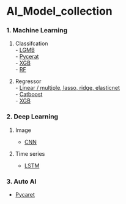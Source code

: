 # AI_Model_collection



### 1. Machine Learning  

   1) Classifcation  
     - <A href="https://github.com/Parkjin96/AI_Model_collection/blob/main/Machine%20Learning/Classification/Lgbm_base.py">LGMB</A>  
     - <A href="https://github.com/Parkjin96/AI_Model_collection/blob/main/Machine%20Learning/Classification/Pycaret(Classification).py">Pycerat</A>  
     - <A href="https://github.com/Parkjin96/AI_Model_collection/blob/main/Machine%20Learning/Classification/XGB.py">XGB</A>  
     - <A href="https://github.com/Parkjin96/AI_Model_collection/blob/main/Machine%20Learning/Classification/RF.py">RF</A>  
   
   2) Regressor  
     - <A href="https://github.com/Parkjin96/AI_Model_collection/blob/main/Machine%20Learning/Regressor/Linear(multiple%2C%20lasso%2C%20ridge%2C%20elasticnet).py">Linear / multiple, lasso, ridge, elasticnet</A>  
     - <A href="https://github.com/Parkjin96/AI_Model_collection/blob/main/Machine%20Learning/Regressor/Catboost(regressor_base).py">Catboost</A>  
     - <A href="https://github.com/Parkjin96/AI_Model_collection/blob/main/Machine%20Learning/Regressor/XGB(Regressor_base).py">XGB</A>  


### 2. Deep Learning

   1) Image  
      - <A href="https://github.com/Parkjin96/AI_Model_collection/blob/main/Deep%20Learning/CNN(Keras_base).py">CNN</A>
 
   2) Time series  
      - <A href="https://github.com/Parkjin96/AI_Model_collection/blob/main/Deep%20Learning/LSTM(keras_basic).py">LSTM</A>

### 3. Auto AI
 - <A href="https://github.com/Parkjin96/AI_Model_collection/blob/main/Pycaret(AUTO%20AI)/Pycaret_Classification%20Tutorial%20for%20Beginners.ipynb
">Pycaret</A>
